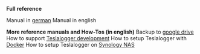 **Full reference**

Manual in [german](de/teslalogger.md)
Manual in english

**More reference manuals and How-Tos (in english)**
Backup to [google drive](backup_to_google_drive.md)
How to support [Teslalogger development](dev-howto.md)
How to setup Teslalogger with [Docker](docker_setup.md)
How to setup Teslalogger on [Synology NAS](docker_setup_synology.md)
